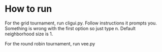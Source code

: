 # How to run
For the grid tournament, run cligui.py. Follow instructions it prompts you. Something is wrong with the first option so just type n. Default neighborhood size is 1.

For the round robin tournament, run vee.py